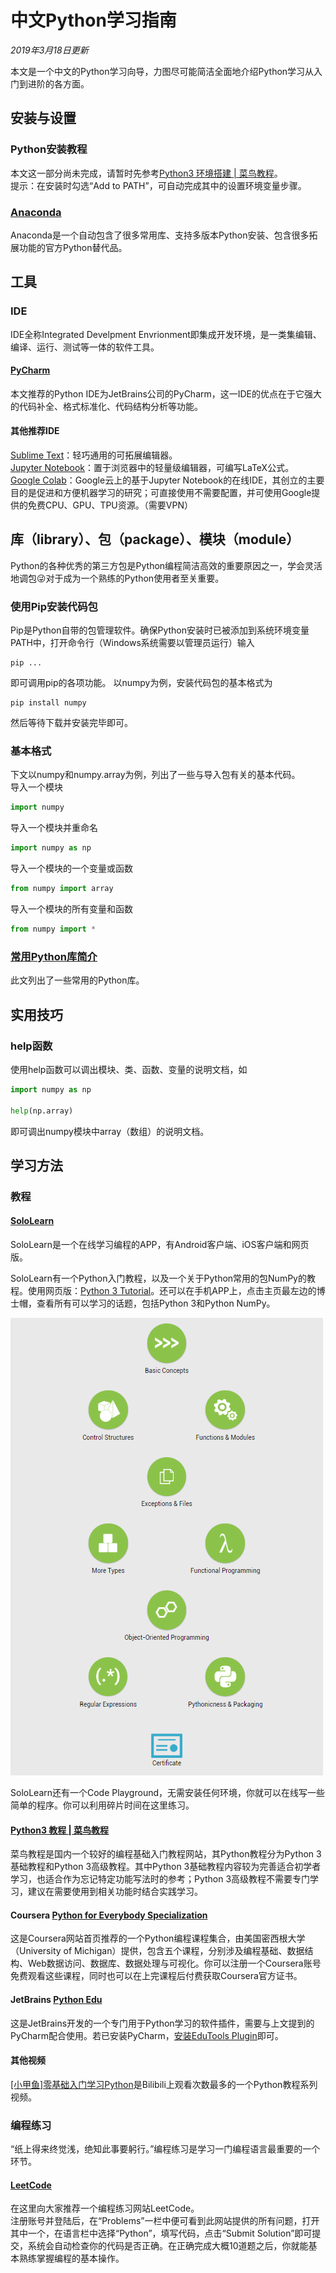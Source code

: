 # 中文Python学习指南

*2019年3月18日更新*

本文是一个中文的Python学习向导，力图尽可能简洁全面地介绍Python学习从入门到进阶的各方面。

## 安装与设置
### Python安装教程
本文这一部分尚未完成，请暂时先参考[Python3 环境搭建 | 菜鸟教程](http://www.runoob.com/python3/python3-install.html)。  
提示：在安装时勾选“Add to PATH”，可自动完成其中的设置环境变量步骤。

### [Anaconda](https://www.anaconda.com/)
Anaconda是一个自动包含了很多常用库、支持多版本Python安装、包含很多拓展功能的官方Python替代品。

## 工具
### IDE
IDE全称Integrated Develpment Envrionment即集成开发环境，是一类集编辑、编译、运行、测试等一体的软件工具。

#### [PyCharm](https://www.jetbrains.com/pycharm/)
本文推荐的Python IDE为JetBrains公司的PyCharm，这一IDE的优点在于它强大的代码补全、格式标准化、代码结构分析等功能。
#### 其他推荐IDE
[Sublime Text](https://www.sublimetext.com/)：轻巧通用的可拓展编辑器。  
[Jupyter Notebook](http://jupyter.org/)：置于浏览器中的轻量级编辑器，可编写LaTeX公式。
[Google Colab](https://colab.research.google.com/)：Google云上的基于Jupyter Notebook的在线IDE，其创立的主要目的是促进和方便机器学习的研究；可直接使用不需要配置，并可使用Google提供的免费CPU、GPU、TPU资源。（需要VPN）

## 库（library）、包（package）、模块（module）
Python的各种优秀的第三方包是Python编程简洁高效的重要原因之一，学会灵活地调包😜对于成为一个熟练的Python使用者至关重要。
### 使用Pip安装代码包
Pip是Python自带的包管理软件。确保Python安装时已被添加到系统环境变量PATH中，打开命令行（Windows系统需要以管理员运行）输入
```shell
pip ...
```
即可调用pip的各项功能。
以numpy为例，安装代码包的基本格式为
```shell
pip install numpy
```
然后等待下载并安装完毕即可。
### 基本格式
下文以numpy和numpy.array为例，列出了一些与导入包有关的基本代码。  
导入一个模块
```python
import numpy
```
导入一个模块并重命名
```python
import numpy as np
```
导入一个模块的一个变量或函数
```python
from numpy import array
```
导入一个模块的所有变量和函数
```python
from numpy import *
```
### [常用Python库简介](libraries.md)
此文列出了一些常用的Python库。
## 实用技巧
### help函数
使用help函数可以调出模块、类、函数、变量的说明文档，如
```python
import numpy as np

help(np.array)
```
即可调出numpy模块中array（数组）的说明文档。
## 学习方法
### 教程
#### [SoloLearn](https://www.sololearn.com/)
SoloLearn是一个在线学习编程的APP，有Android客户端、iOS客户端和网页版。  
  
SoloLearn有一个Python入门教程，以及一个关于Python常用的包NumPy的教程。使用网页版：[Python 3 Tutorial](https://www.sololearn.com/Course/Python/)。还可以在手机APP上，点击主页最左边的博士帽，查看所有可以学习的话题，包括Python 3和Python NumPy。

![SoloLearn Python 3 Tutorial](SoloLearn%20Python%203%20Tutorial.png)
  
SoloLearn还有一个Code Playground，无需安装任何环境，你就可以在线写一些简单的程序。你可以利用碎片时间在这里练习。

#### [Python3 教程 | 菜鸟教程](http://www.runoob.com/python3/python3-tutorial.html)
菜鸟教程是国内一个较好的编程基础入门教程网站，其Python教程分为Python 3基础教程和Python 3高级教程。其中Python 3基础教程内容较为完善适合初学者学习，也适合作为忘记特定功能写法时的参考；Python 3高级教程不需要专门学习，建议在需要使用到相关功能时结合实践学习。

#### Coursera [Python for Everybody Specialization](https://www.coursera.org/specializations/python)
这是Coursera网站首页推荐的一个Python编程课程集合，由美国密西根大学（University of Michigan）提供，包含五个课程，分别涉及编程基础、数据结构、Web数据访问、数据库、数据处理与可视化。你可以注册一个Coursera账号免费观看这些课程，同时也可以在上完课程后付费获取Coursera官方证书。

#### JetBrains [Python Edu](https://www.jetbrains.com/education/?fromMenu#lang=python&role=learner)
这是JetBrains开发的一个专门用于Python学习的软件插件，需要与上文提到的PyCharm配合使用。若已安装PyCharm，[安装EduTools Plugin](https://www.jetbrains.com/help/education/install-edutools-plugin.html?section=PyCharm)即可。

#### 其他视频
[[小甲鱼]零基础入门学习Python](https://www.bilibili.com/video/av4050443)是Bilibili上观看次数最多的一个Python教程系列视频。

### 编程练习
“纸上得来终觉浅，绝知此事要躬行。”编程练习是学习一门编程语言最重要的一个环节。

#### [LeetCode](https://leetcode.com/)
在这里向大家推荐一个编程练习网站LeetCode。  
注册账号并登陆后，在“Problems”一栏中便可看到此网站提供的所有问题，打开其中一个，在语言栏中选择“Python”，填写代码，点击“Submit Solution”即可提交，系统会自动检查你的代码是否正确。在正确完成大概10道题之后，你就能基本熟练掌握编程的基本操作。

